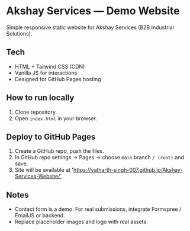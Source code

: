 # Akshay Services — Demo Website

Simple responsive static website for Akshay Services (B2B Industrial Solutions).

## Tech
- HTML + Tailwind CSS (CDN)
- Vanilla JS for interactions
- Designed for GitHub Pages hosting

## How to run locally
1. Clone repository.
2. Open `index.html` in your browser.

## Deploy to GitHub Pages
1. Create a GitHub repo, push the files.
2. In GitHub repo settings -> Pages -> choose `main` branch `/ (root)` and save.
3. Site will be available at 'https://yatharth-singh-007.github.io/Akshay-Services-Website/`

## Notes
- Contact form is a demo. For real submissions, integrate Formspree / EmailJS or backend.
- Replace placeholder images and logo with real assets.
